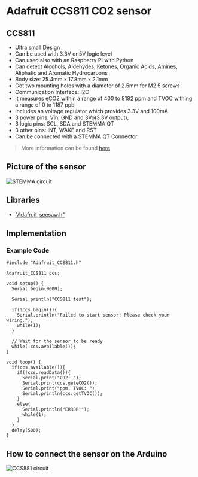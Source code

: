 # Adafruit CCS811 CO2 sensor

## CCS811

- Ultra small Design
- Can be used with 3.3V or 5V logic level
- Can used also with an Raspberry PI with Python
- Can detect Alcohols, Aldehydes, Ketones, Organic Acids, Amines, Aliphatic and Aromatic Hydrocarbons
- Body size: 25.4mm x 17.8mm x 2.1mm
- Got two mounting holes with a diameter of 2.5mm for M2.5 screws
- Communication Interface: I2C
- It measures eCO2 within a range of 400 to 8192 ppm and TVOC withing a range of 0 to 1187 ppb
- Includes an voltage regulator which provides 3.3V and 100mA
- 3 power pins: Vin, GND and 3Vo(3.3V output),
- 3 logic pins: SCL, SDA and STEMMA QT
- 3 other pins: INT, WAKE and RST
- Can be connected with a STEMMA QT Connector
> More information can be found [here](https://learn.adafruit.com/adafruit-ccs811-air-quality-sensor?view=all)

## Picture of the sensor

![STEMMA circuit](CCS811.jpg)

## Libraries

- ["Adafruit_seesaw.h"](https://github.com/adafruit/Adafruit_CCS811)

## Implementation

### Example Code
```
#include "Adafruit_CCS811.h"

Adafruit_CCS811 ccs;

void setup() {
  Serial.begin(9600);

  Serial.println("CCS811 test");

  if(!ccs.begin()){
    Serial.println("Failed to start sensor! Please check your wiring.");
    while(1);
  }

  // Wait for the sensor to be ready
  while(!ccs.available());
}

void loop() {
  if(ccs.available()){
    if(!ccs.readData()){
      Serial.print("CO2: ");
      Serial.print(ccs.geteCO2());
      Serial.print("ppm, TVOC: ");
      Serial.println(ccs.getTVOC());
    }
    else{
      Serial.println("ERROR!");
      while(1);
    }
  }
  delay(500);
}
```
## How to connect the sensor on the Arduino

![CCS881 circuit](CCS811_circuit.jpg)